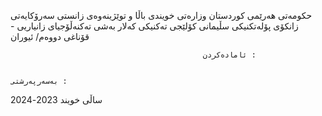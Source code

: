 حکومەتى هەرێمى کوردستان
وزارەتی خویندی باڵا و توێژینەوەی زانستی
سەرۆکایەتی زانکۆی پۆلەتکنیکی سڵیمانی
کۆلێجی تەکنیکی کەلار بەشی تەکنەڵۆجیای
زانیاریی - قۆناغی دووەم/ ئیوران



                                               ئامادەکردن :

                                                                                                      بەسەرپەرشتی :  
ساڵی خویند 2023-2024

